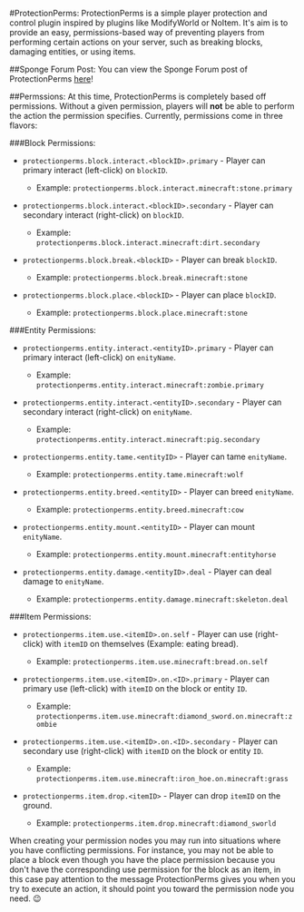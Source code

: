 #ProtectionPerms:
ProtectionPerms is a simple player protection and control plugin inspired by plugins like ModifyWorld or NoItem.  It's aim is to provide an easy, permissions-based way of preventing players from performing certain actions on your server, such as breaking blocks, damaging entities, or using items.

##Sponge Forum Post:
You can view the Sponge Forum post of ProtectionPerms [here](https://forums.spongepowered.org/t/wip-protectionperms-v0-1-0-a-simple-player-protection-control-plugin/10481)!

##Permssions:
At this time, ProtectionPerms is completely based off permissions.  Without a given permission, players will **not** be able to perform the action the permission specifies.  Currently, permissions come in three flavors:

###Block Permissions:

* `protectionperms.block.interact.<blockID>.primary` - Player can primary interact (left-click) on `blockID`. 
  * Example: `protectionperms.block.interact.minecraft:stone.primary`

* `protectionperms.block.interact.<blockID>.secondary` - Player can secondary interact (right-click) on `blockID`. 
  * Example: `protectionperms.block.interact.minecraft:dirt.secondary`

* `protectionperms.block.break.<blockID>` - Player can break `blockID`. 
  * Example: `protectionperms.block.break.minecraft:stone`

* `protectionperms.block.place.<blockID>` - Player can place `blockID`. 
  * Example: `protectionperms.block.place.minecraft:stone`

###Entity Permissions:

* `protectionperms.entity.interact.<entityID>.primary` - Player can primary interact (left-click) on `enityName`.
  * Example: `protectionperms.entity.interact.minecraft:zombie.primary`

* `protectionperms.entity.interact.<entityID>.secondary` - Player can secondary interact (right-click) on `enityName`. 
  * Example: `protectionperms.entity.interact.minecraft:pig.secondary`

* `protectionperms.entity.tame.<entityID>` - Player can tame `enityName`. 
  * Example: `protectionperms.entity.tame.minecraft:wolf`

* `protectionperms.entity.breed.<entityID>` - Player can breed `enityName`. 
  * Example: `protectionperms.entity.breed.minecraft:cow`

* `protectionperms.entity.mount.<entityID>` - Player can mount `enityName`. 
  * Example: `protectionperms.entity.mount.minecraft:entityhorse`

* `protectionperms.entity.damage.<entityID>.deal` - Player can deal damage to `enityName`. 
  * Example: `protectionperms.entity.damage.minecraft:skeleton.deal`

###Item Permissions:

* `protectionperms.item.use.<itemID>.on.self` - Player can use (right-click) with `itemID` on themselves (Example: eating bread). 
  * Example: `protectionperms.item.use.minecraft:bread.on.self`

* `protectionperms.item.use.<itemID>.on.<ID>.primary` - Player can primary use (left-click) with `itemID` on the block or entity `ID`. 
  * Example: `protectionperms.item.use.minecraft:diamond_sword.on.minecraft:zombie`

* `protectionperms.item.use.<itemID>.on.<ID>.secondary` - Player can secondary use (right-click) with `itemID` on the block or entity `ID`. 
  * Example: `protectionperms.item.use.minecraft:iron_hoe.on.minecraft:grass`

* `protectionperms.item.drop.<itemID>` - Player can drop `itemID` on the ground. 
  * Example: `protectionperms.item.drop.minecraft:diamond_sworld`

When creating your permission nodes you may run into situations where you have conflicting permissions. For instance, you may not be able to place a block even though you have the place permission because you don't have the corresponding use permission for the block as an item, in this case pay attention to the message ProtectionPerms gives you when you try to execute an action, it should point you toward the permission node you need. :wink:
